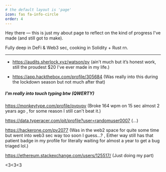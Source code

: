 ```yaml
---
# the default layout is 'page'
icon: fas fa-info-circle
order: 4
---
```


Hey there — this is just my about page to reflect on the kind of progress I've made (and still got to make).

Fully deep in DeFi & Web3 sec, cooking in Solidity + Rust rn.

---

- <https://audits.sherlock.xyz/watson/pv> (ain't much but it’s honest work, still the proudest $20 I've ever made in my life.)

- <https://app.hackthebox.com/profile/305684> (Was really into this during the lockdown season but not much after that)

##### I'm really into touch typing btw (QWERTY)

<https://monkeytype.com/profile/pvpvpv> (Broke 164 wpm on 15 sec almost 2 years ago , for some reason I still can't beat it.)

<https://data.typeracer.com/pit/profile?user=randomuser0007> (...)

<https://hackerone.com/pv2077> (Was in the web2 space for quite some time but went into web3 sec way too soon I guess...? , Either way still has that patient badge in my profile for literally waiting for almost a year to get a bug triaged lol.)

<https://ethereum.stackexchange.com/users/125517/> (Just doing my part)

<3<3<3
